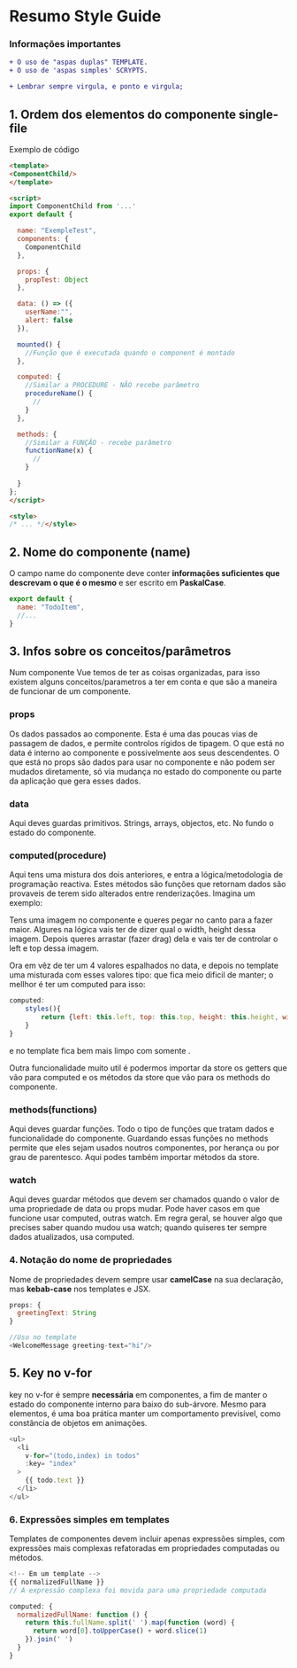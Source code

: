 # Resumo Style Guide
  ### Informações importantes

```diff
+ O uso de "aspas duplas" TEMPLATE.
+ O uso de 'aspas simples' SCRYPTS.

+ Lembrar sempre virgula, e ponto e virgula;   
```

## 1. Ordem dos elementos do componente single-file
 Exemplo de código
```html
<template>
<ComponentChild/>
</template>

<script>
import ComponentChild from '...'
export default {

  name: "ExempleTest",
  components: {
    ComponentChild
  },

  props: {
    propTest: Object
  },

  data: () => ({
    userName:"",
    alert: false
  }),

  mounted() {
    //Função que é executada quando o component é montado
  },

  computed: {
    //Similar a PROCEDURE - NÃO recebe parâmetro
    procedureName() {
      //
    }
  },

  methods: {
    //Similar a FUNÇÃO - recebe parâmetro
    functionName(x) {
      //
    }
    
  }
};
</script>

<style>
/* ... */</style>
```
## 2. Nome do componente (name)
O campo name do componente deve conter **informações suficientes que descrevam o que é o mesmo** e ser escrito em **PaskalCase**.
```js
export default {
  name: "TodoItem",
  //...
}
```
## 3. Infos sobre os conceitos/parâmetros
Num componente Vue temos de ter as coisas organizadas, para isso existem alguns conceitos/parametros a ter em conta e que são a maneira de funcionar de um componente.


### props

Os dados passados ao componente. Esta é uma das poucas vias de passagem de dados, e permite controlos rígidos de tipagem. O que está no data é interno ao componente e possivelmente aos seus descendentes. O que está no props são dados para usar no componente e não podem ser mudados diretamente, só via mudança no estado do componente ou parte da aplicação que gera esses dados.



### data
Aqui deves guardas primitivos. Strings, arrays, objectos, etc. No fundo o estado do componente.


### computed(procedure)
Aqui tens uma mistura dos dois anteriores, e entra a lógica/metodologia de programação reactiva. Estes métodos são funções que retornam dados são provaveis de terem sido alterados entre renderizações. Imagina um exemplo:

Tens uma imagem no componente e queres pegar no canto para a fazer maior. Algures na lógica vais ter de dizer qual o width, height dessa imagem. Depois queres arrastar (fazer drag) dela e vais ter de controlar o left e top dessa imagem.

Ora em vêz de ter um 4 valores espalhados no data, e depois no template uma misturada com esses valores tipo:  que fica meio dificil de manter; o mellhor é ter um computed para isso:

```js
computed: 
    styles(){
        return {left: this.left, top: this.top, height: this.height, width: this.width};
    }
}
```
e no template fica bem mais limpo com somente .

Outra funcionalidade muito util é podermos importar da store os getters que vão para computed e os métodos da store que vão para os methods do componente.



### methods(functions)
Aqui deves guardar funções. Todo o tipo de funções que tratam dados e funcionalidade do componente.
Guardando essas funções no methods permite que eles sejam usados noutros componentes, por herança ou por grau de parentesco. Aqui podes também importar métodos da store.


### watch
Aqui deves guardar métodos que devem ser chamados quando o valor de uma propriedade de data ou props mudar. Pode haver casos em que funcione usar computed, outras watch. Em regra geral, se houver algo que precises saber quando mudou usa watch; quando quiseres ter sempre dados atualizados, usa computed.

### 4. Notação do nome de propriedades

Nome de propriedades devem sempre usar **camelCase** na sua declaração, mas **kebab-case** nos templates e JSX.

```js
props: {
  greetingText: String
}
```

```js
//Uso no template
<WelcomeMessage greeting-text="hi"/>
```
## 5. Key no v-for
key no v-for é sempre **necessária** em componentes, a fim de manter o estado do componente interno para baixo do sub-árvore. Mesmo para elementos, é uma boa prática manter um comportamento previsível, como constância de objetos em animações.
```js
<ul>
  <li
    v-for="(todo,index) in todos"
    :key= "index"
  >
    {{ todo.text }}
  </li>
</ul>
```

### 6. Expressões simples em templates

Templates de componentes devem incluir apenas expressões simples, com expressões mais complexas refatoradas em propriedades computadas ou métodos.

```js
<!-- Em um template -->
{{ normalizedFullName }}
// A expressão complexa foi movida para uma propriedade computada
```

```js
computed: {
  normalizedFullName: function () {
    return this.fullName.split(' ').map(function (word) {
      return word[0].toUpperCase() + word.slice(1)
    }).join(' ')
  }
}
```